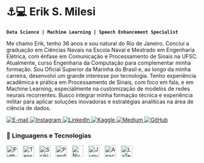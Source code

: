 # ⚓💻 Erik S. Milesi

**`Data Science | Machine Learning | Speech Enhancement Specialist`**

Me chamo Erik, tenho 36 anos e sou natural do Rio de Janeiro. Concluí a graduação em Ciências Navais na Escola Naval e Mestrado em Engenharia Elétrica, com ênfase em Comunicação e Processamento de Sinais na UFSC. Atualmente, curso Engenharia da Computação para complementar minha formação. 
Sou Oficial Superior da Marinha do Brasil e, ao longo da minha carreira, desenvolvi um grande interesse por tecnologia. Tenho experiência acadêmica e prática em Processamento de Sinais, com foco em fala, e em Machine Learning, especialmente na customização de modelos de redes neurais recorrentes. Busco integrar minha formação técnica e experiência militar para aplicar soluções inovadoras e estratégias analíticas na área de ciência de dados.

<p align="left">
    <a href="mailto:erikmilesi@gmail.com">
        <img 
            alt="E-mail" 
            title="Entre em contato por e-mail" 
            src="https://img.shields.io/badge/E--mail-D14836?style=for-the-badge&logo=gmail&logoColor=white"
        />
    </a>
    <a href="https://instagram.com/erikmilesi">
        <img 
            alt="Instagram" 
            title="Siga-me no Instagram" 
            src="https://img.shields.io/badge/Instagram-E4405F?style=for-the-badge&logo=instagram&logoColor=white"
        />
    </a>
    <a href="https://www.linkedin.com">
        <img 
            alt="LinkedIn" 
            title="Conecte-se comigo no LinkedIn" 
            src="https://img.shields.io/badge/LinkedIn-%230A66C2.svg?style=for-the-badge&logo=linkedin&logoColor=white"
        />
    </a>
    <a href="https://www.kaggle.com">
        <img 
            alt="Kaggle" 
            title="Acesse meu perfil no Kaggle" 
            src="https://img.shields.io/badge/Kaggle-%2312008F.svg?style=for-the-badge&logo=kaggle&logoColor=white"
        />
    </a>
    <a href="https://medium.com">
        <img 
            alt="Medium" 
            title="Leia meus artigos no Medium" 
            src="https://img.shields.io/badge/Medium-%23000000.svg?style=for-the-badge&logo=medium&logoColor=white"
        />
    </a> 
    <a href="https://github.com">
        <img 
            alt="GitHub" 
            title="Acesse meu perfil no GitHub" 
            src="https://img.shields.io/badge/GitHub-%2312100E.svg?style=for-the-badge&logo=github&logoColor=white"
        />
    </a>
</p>


### 🤖 Linguagens e Tecnologias

<img 
    align="left" 
    alt="Python" 
    title="Python" 
    width="30px" 
    style="padding-right: 10px;" 
    src="https://cdn.jsdelivr.net/gh/devicons/devicon@latest/icons/python/python-original.svg" 
/>
<img 
    align="left" 
    alt="TensorFlow" 
    title="TensorFlow" 
    width="30px" 
    style="padding-right: 10px;" 
    src="https://cdn.jsdelivr.net/gh/devicons/devicon@latest/icons/tensorflow/tensorflow-original.svg" 
/>
<img 
    align="left" 
    alt="Scikit-Learn" 
    title="Scikit-Learn" 
    width="30px" 
    style="padding-right: 10px;" 
    src="https://upload.wikimedia.org/wikipedia/commons/0/05/Scikit_learn_logo_small.svg" 
/>
<img 
    align="left" 
    alt="Pandas" 
    title="Pandas" 
    width="30px" 
    style="padding-right: 10px;" 
    src="https://cdn.jsdelivr.net/gh/devicons/devicon@latest/icons/pandas/pandas-original.svg" 
/>
<img 
    align="left" 
    alt="NumPy" 
    title="NumPy" 
    width="30px" 
    style="padding-right: 10px;" 
    src="https://cdn.jsdelivr.net/gh/devicons/devicon@latest/icons/numpy/numpy-original.svg" 
/>
<img 
    align="left" 
    alt="Jupyter" 
    title="Jupyter Notebook" 
    width="30px" 
    style="padding-right: 10px;" 
    src="https://cdn.jsdelivr.net/gh/devicons/devicon@latest/icons/jupyter/jupyter-original.svg" 
/>
<img 
    align="left" 
    alt="Anaconda" 
    title="Anaconda" 
    width="30px" 
    style="padding-right: 10px;" 
    src="https://devicon-website.vercel.app/api/anaconda/original.svg" 
/>
<img 
    align="left" 
    alt="LaTeX" 
    title="LaTeX" 
    width="30px" 
    style="padding-right: 10px;" 
    src="https://devicon-website.vercel.app/api/latex/original.svg" 
/>
<!-- <img 
    align="left" 
    alt="SQL" 
    title="SQL" 
    width="30px" 
    style="padding-right: 10px;" 
    src="https://cdn.jsdelivr.net/gh/devicons/devicon@latest/icons/mysql/mysql-original.svg" 
/> -->

<!-- <img 
    align="left" 
    alt="BeautifulSoup" 
    title="BeautifulSoup" 
    width="30px" 
    style="padding-right: 10px;" 
    src="https://cdn.jsdelivr.net/gh/devicons/devicon@latest/icons/beautifulsoup/beautifulsoup-original.svg" 
/> -->
<!-- <img 
    align="left" 
    alt="Scrapy" 
    title="Scrapy" 
    width="30px" 
    style="padding-right: 10px;" 
    src="https://cdn.jsdelivr.net/gh/devicons/devicon@latest/icons/scrapy/scrapy-original.svg" 
/> -->
<br/>
<br/>


<!-- ### 📊 Estatísticas

<p>
  <img 
    align="left" 
    alt="GitHub Stats" 
    height="200" 
    style="padding-right: 10px;" 
    src="https://github-readme-stats.vercel.app/api?username=Erik&show_icons=true&theme=tokyonight&include_all_commits=true&locale=pt-br" 
  />

<img 
      align="left" 
      alt="GitHub Stats" 
      height="200" 
      src="https://github-readme-stats.vercel.app/api/top-langs/?username=Erik&theme=tokyonight&layout=compact&custom_title=Tecnologias&langs_count=9" 
  /> -->

</p>

